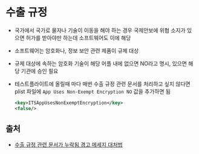 # 수출 규정

- 국가에서 국가로 물자나 기술이 이동을 해야 하는 경우 국제안보에 위협 소지가 있으면 허가를 받아야만 하는데 소프트웨어도 이에 해당

- 소프트웨어는 암호화나, 정보 보안 관련 제품이 규제 대상

- 규제 대상에 속하는 암호화 기술이 해당 어플 내에 없으면 NO라고 명시, 있으면 해당 기관에 승인 필요

- 테스트플라이트에 올릴때 마다 매번 수출 규정 관련 문서를 처리하고 싶지 않다면 plist 파일에 `App Uses Non-Exempt Encryption NO` 값을 추가하면 됨 

  ```xml
  <key>ITSAppUsesNonExemptEncryption</key>
  <false/>
  ```

## 출처

- [수출 규정 관련 문서가 누락됨 경고 메세지 대처법](https://zetal.tistory.com/entry/수출-규정-관련-문서가-누락됨-경고-메세지-대처법)

